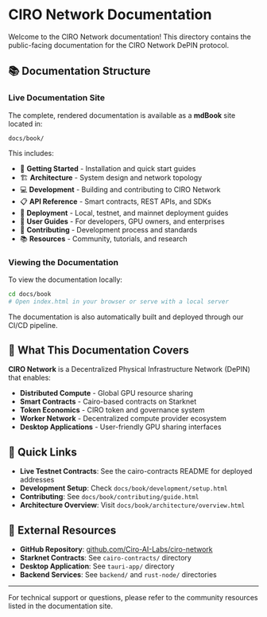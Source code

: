 # CIRO Network Documentation

Welcome to the CIRO Network documentation! This directory contains the public-facing documentation for the CIRO Network DePIN protocol.

## 📚 Documentation Structure

### Live Documentation Site

The complete, rendered documentation is available as a **mdBook** site located in:

```
docs/book/
```

This includes:
- 🚀 **Getting Started** - Installation and quick start guides
- 🏗️ **Architecture** - System design and network topology
- 💻 **Development** - Building and contributing to CIRO Network
- 📋 **API Reference** - Smart contracts, REST APIs, and SDKs
- 🚀 **Deployment** - Local, testnet, and mainnet deployment guides
- 👥 **User Guides** - For developers, GPU owners, and enterprises
- 🤝 **Contributing** - Development process and standards
- 📚 **Resources** - Community, tutorials, and research

### Viewing the Documentation

To view the documentation locally:

```bash
cd docs/book
# Open index.html in your browser or serve with a local server
```

The documentation is also automatically built and deployed through our CI/CD pipeline.

## 🎯 What This Documentation Covers

**CIRO Network** is a Decentralized Physical Infrastructure Network (DePIN) that enables:

- **Distributed Compute** - Global GPU resource sharing
- **Smart Contracts** - Cairo-based contracts on Starknet
- **Token Economics** - CIRO token and governance system
- **Worker Network** - Decentralized compute provider ecosystem
- **Desktop Applications** - User-friendly GPU sharing interfaces

## 🚀 Quick Links

- **Live Testnet Contracts**: See the cairo-contracts README for deployed addresses
- **Development Setup**: Check `docs/book/development/setup.html`
- **Contributing**: See `docs/book/contributing/guide.html`
- **Architecture Overview**: Visit `docs/book/architecture/overview.html`

## 🔗 External Resources

- **GitHub Repository**: [github.com/Ciro-AI-Labs/ciro-network](https://github.com/Ciro-AI-Labs/ciro-network)
- **Starknet Contracts**: See `cairo-contracts/` directory
- **Desktop Application**: See `tauri-app/` directory
- **Backend Services**: See `backend/` and `rust-node/` directories

---

For technical support or questions, please refer to the community resources listed in the documentation site. 